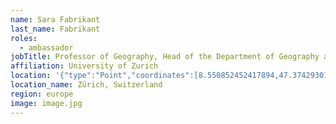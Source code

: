 ```yaml
---
name: Sara Fabrikant
last_name: Fabrikant
roles:
  - ambassador
jobTitle: Professor of Geography, Head of the Department of Geography and Digital Society Initiative
affiliation: University of Zurich
location: '{"type":"Point","coordinates":[8.550852452417894,47.374293016645105]}'
location_name: Zürich, Switzerland
region: europe
image: image.jpg
---
```


